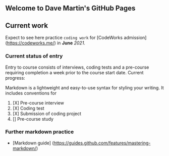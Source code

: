 ## Welcome to Dave Martin's GitHub Pages

## Current work

Expect to see here practice `coding work` for [CodeWorks admission] (https://codeworks.me/) in **June** _2021_.

### Current status of entry

Entry to course consists of interviews, coding tests and a pre-course requiring completion a week prior to the course start date.  Current progress:

Markdown is a lightweight and easy-to-use syntax for styling your writing. It includes conventions for

1. [X] Pre-course interview
2. [X] Coding test
3. [X] Submission of coding project
4. [] Pre-course study

### Further markdown practice
- [Markdown guide] (https://guides.github.com/features/mastering-markdown/)
